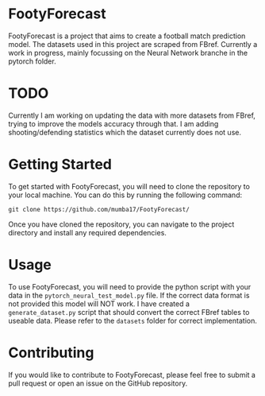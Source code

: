 # FootyForecast
FootyForecast is a project that aims to create a football match prediction model. The datasets used in this project are scraped from FBref. Currently a work in progress, mainly focussing on the Neural Network branche in the pytorch folder. 

# TODO
Currently I am working on updating the data with more datasets from FBref, trying to improve the models accuracy through that. I am adding shooting/defending statistics which the dataset currently does not use. 

# Getting Started
To get started with FootyForecast, you will need to clone the repository to your local machine. You can do this by running the following command:

```git clone https://github.com/mumba17/FootyForecast/```

Once you have cloned the repository, you can navigate to the project directory and install any required dependencies.

# Usage
To use FootyForecast, you will need to provide the python script with your data in the ```pytorch_neural_test_model.py``` file. If the correct data format is not provided this model will NOT work. I have created a ```generate_dataset.py``` script that should convert the correct FBref tables to useable data. Please refer to the ```datasets``` folder for correct implementation.

# Contributing
If you would like to contribute to FootyForecast, please feel free to submit a pull request or open an issue on the GitHub repository.
